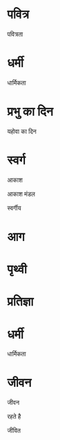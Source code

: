 #  पवित्र

 पवित्रता
#  धर्मी

 धार्मिकता
#  प्रभु का दिन

 यहोवा का दिन
#  स्वर्ग

 आकाश

 आकाश मंडल

 स्वर्गीय
#  आग
#  पृथ्वी
#  प्रतिज्ञा
#  धर्मी

 धार्मिकता
#  जीवन

 जीवन

 रहते है

 जीवित